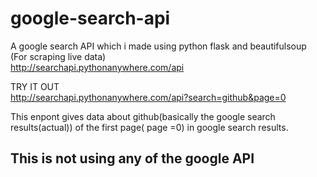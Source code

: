 # google-search-api <br>
A google search API which i made using python flask and beautifulsoup (For scraping live data) <br>
http://searchapi.pythonanywhere.com/api


TRY IT OUT <br>
http://searchapi.pythonanywhere.com/api?search=github&page=0

This enpont gives data about github(basically the google search results(actual)) of the first page( page =0) in google search results.<br>

## This is not using any of the google API
